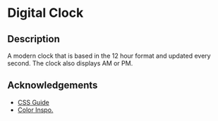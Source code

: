 # Digital Clock
 
## Description
A modern clock that is based in the 12 hour format and updated every second. The clock also displays AM or PM.
## Acknowledgements
* [CSS Guide](https://htmlcheatsheet.com/css/)
* [Color Inspo.](https://webflow.com/blog/elegant-color-palettes)
